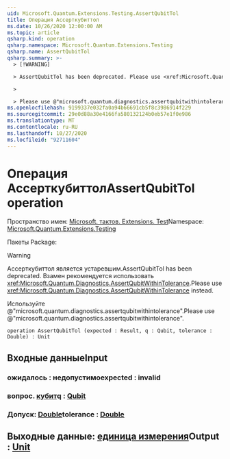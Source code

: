 ```yaml
---
uid: Microsoft.Quantum.Extensions.Testing.AssertQubitTol
title: Операция Ассерткубиттол
ms.date: 10/26/2020 12:00:00 AM
ms.topic: article
qsharp.kind: operation
qsharp.namespace: Microsoft.Quantum.Extensions.Testing
qsharp.name: AssertQubitTol
qsharp.summary: >-
  > [!WARNING]

  > AssertQubitTol has been deprecated. Please use <xref:Microsoft.Quantum.Diagnostics.AssertQubitWithinTolerance> instead.

  >

  > Please use @"microsoft.quantum.diagnostics.assertqubitwithintolerance".
ms.openlocfilehash: 9199337e032fa0a94b66691cb5f8c3986914f229
ms.sourcegitcommit: 29e0d88a30e4166fa580132124b0eb57e1f0e986
ms.translationtype: MT
ms.contentlocale: ru-RU
ms.lasthandoff: 10/27/2020
ms.locfileid: "92711604"
---
```

# <a name="assertqubittol-operation"></a><span data-ttu-id="3c8ca-102">Операция Ассерткубиттол</span><span class="sxs-lookup"><span data-stu-id="3c8ca-102">AssertQubitTol operation</span></span>

<span data-ttu-id="3c8ca-103">Пространство имен: [Microsoft. тактов. Extensions. Test](xref:Microsoft.Quantum.Extensions.Testing)</span><span class="sxs-lookup"><span data-stu-id="3c8ca-103">Namespace: [Microsoft.Quantum.Extensions.Testing](xref:Microsoft.Quantum.Extensions.Testing)</span></span>

<span data-ttu-id="3c8ca-104">Пакеты [](https://nuget.org/packages/)</span><span class="sxs-lookup"><span data-stu-id="3c8ca-104">Package: [](https://nuget.org/packages/)</span></span>


> [!WARNING]
> <span data-ttu-id="3c8ca-105">Ассерткубиттол является устаревшим.</span><span class="sxs-lookup"><span data-stu-id="3c8ca-105">AssertQubitTol has been deprecated.</span></span> <span data-ttu-id="3c8ca-106">Взамен рекомендуется использовать <xref:Microsoft.Quantum.Diagnostics.AssertQubitWithinTolerance>.</span><span class="sxs-lookup"><span data-stu-id="3c8ca-106">Please use <xref:Microsoft.Quantum.Diagnostics.AssertQubitWithinTolerance> instead.</span></span>
>
> <span data-ttu-id="3c8ca-107">Используйте @"microsoft.quantum.diagnostics.assertqubitwithintolerance".</span><span class="sxs-lookup"><span data-stu-id="3c8ca-107">Please use @"microsoft.quantum.diagnostics.assertqubitwithintolerance".</span></span>



```qsharp
operation AssertQubitTol (expected : Result, q : Qubit, tolerance : Double) : Unit
```


## <a name="input"></a><span data-ttu-id="3c8ca-108">Входные данные</span><span class="sxs-lookup"><span data-stu-id="3c8ca-108">Input</span></span>

### <a name="expected--__invalidresult__"></a><span data-ttu-id="3c8ca-109">ожидалось __: <Result> недопустимо__</span><span class="sxs-lookup"><span data-stu-id="3c8ca-109">expected : __invalid<Result>__</span></span>




### <a name="q--qubit"></a><span data-ttu-id="3c8ca-110">вопрос. [кубит](xref:microsoft.quantum.lang-ref.qubit)</span><span class="sxs-lookup"><span data-stu-id="3c8ca-110">q : [Qubit](xref:microsoft.quantum.lang-ref.qubit)</span></span>




### <a name="tolerance--double"></a><span data-ttu-id="3c8ca-111">Допуск: [Double](xref:microsoft.quantum.lang-ref.double)</span><span class="sxs-lookup"><span data-stu-id="3c8ca-111">tolerance : [Double](xref:microsoft.quantum.lang-ref.double)</span></span>





## <a name="output--unit"></a><span data-ttu-id="3c8ca-112">Выходные данные: [единица измерения](xref:microsoft.quantum.lang-ref.unit)</span><span class="sxs-lookup"><span data-stu-id="3c8ca-112">Output : [Unit](xref:microsoft.quantum.lang-ref.unit)</span></span>

